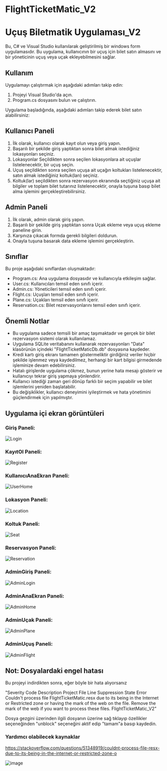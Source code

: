 # FlightTicketMatic_V2

# Uçuş Biletmatik Uygulaması_V2

Bu, C# ve Visual Studio kullanılarak geliştirilmiş bir windows form uygulamasıdır. Bu uygulama, kullanıcının bir uçuş için bilet satın almasını ve bir yöneticinin uçuş veya uçak ekleyebilmesini sağlar.

## Kullanım

Uygulamayı çalıştırmak için aşağıdaki adımları takip edin:

1. Projeyi Visual Studio'da açın.
2. Program.cs dosyasını bulun ve çalıştırın.

Uygulama başladığında, aşağıdaki adımları takip ederek bilet satın alabilirsiniz:

## Kullanıcı Paneli
1. İlk olarak, kullanıcı olarak kayıt olun veya giriş yapın.
2. Başarılı bir şekilde giriş yaptıktan sonra bilet almak istediğiniz lokasyonları seçiniz.
3. Lokasyonlar Seçildikten sonra seçilen lokasyonlara ait uçuşlar listelenecektir, bir uçuş seçin.
4. Uçuş seçildikten sonra seçilen uçuşa ait uçağın koltukları listelenecektir, satın almak istediğiniz koltuk(ları) seçiniz.
5. Koltuk(lar) seçildikten sonra rezervasyon ekranında seçtiğiniz uçuşa ait bilgiler ve toplam bilet tutarınız listelenecektir, onayla tuşuna basıp bilet alma işlemini gerçekleştirebilirsiniz.

## Admin Paneli
1. İlk olarak, admin olarak giriş yapın.
2. Başarılı bir şekilde giriş yaptıktan sonra Uçak ekleme veya uçuş ekleme paneline girin.
3. Karşınıza çıkacak formda gerekli bilgileri doldurun.
4. Onayla tuşuna basarak data ekleme işlemini gerçekleştirin.

## Sınıflar

Bu proje aşağıdaki sınıflardan oluşmaktadır:

- Program.cs: Ana uygulama dosyasıdır ve kullanıcıyla etkileşim sağlar.
- User.cs: Kullanıcıları temsil eden sınıfı içerir.
- Admin.cs: Yöneticileri temsil eden sınıfı içerir.
- Flight.cs: Uçuşları temsil eden sınıfı içerir.
- Plane.cs: Uçakları temsil eden sınıfı içerir.
- Reservation.cs: Bilet rezervasyonlarını temsil eden sınıfı içerir.

## Önemli Notlar

- Bu uygulama sadece temsili bir amaç taşımaktadır ve gerçek bir bilet rezervasyon sistemi olarak kullanılamaz.
- Uygulama SQLite veritabanını kullanarak rezervasyonları "Data" klasörünün içindeki "FlightTicketMaticDb.db" dosyasına kaydeder.
- Kredi kartı giriş ekranı tamamen göstermeliktir girdiğiniz veriler hiçbir şekilde işlenmez veya kaydedilmez, herhangi bir kart bilgisi girmedende işleminize devam edebilirsiniz.
- Hatalı girişlerde uygulama çökmez, bunun yerine hata mesajı gösterir ve kullanıcıyı tekrar giriş yapmaya yönlendirir.
- Kullanıcı istediği zaman geri dönüp farklı bir seçim yapabilir ve bilet işlemlerini yeniden başlatabilir.
- Bu değişiklikler, kullanıcı deneyimini iyileştirmek ve hata yönetimini güçlendirmek için yapılmıştır.

## Uygulama içi ekran görüntüleri

### Giriş Paneli: 
![Login](https://github.com/keremketenci0/FlightTicketMatic_V2/assets/128905838/69208746-4983-419e-808b-b415c2b8d663)

### KayıtOl Paneli: 
![Register](https://github.com/keremketenci0/FlightTicketMatic_V2/assets/128905838/9a55848f-deee-4947-9d95-0746b70220ff)

### KullanıcıAnaEkran Paneli: 
![UserHome](https://github.com/keremketenci0/FlightTicketMatic_V2/assets/128905838/fb96f86e-5209-4714-85dc-aa74b5563479)

### Lokasyon Paneli: 
![Location](https://github.com/keremketenci0/FlightTicketMatic_V2/assets/128905838/c6ed6a07-db69-4501-aff3-bc69c57a4b19)

### Koltuk Paneli: 
![Seat](https://github.com/keremketenci0/FlightTicketMatic_V2/assets/128905838/4ec71564-8220-45fe-99a8-7b6291d2111c)

### Reservasyon Paneli: 
![Reservation](https://github.com/keremketenci0/FlightTicketMatic_V2/assets/128905838/3fd45fa7-e2b0-45d2-96b4-f51c5807fefd)

### AdminGiriş Paneli: 
![AdminLogin](https://github.com/keremketenci0/FlightTicketMatic_V2/assets/128905838/865a1321-37b8-4665-a10e-99dc2c97d3eb)

### AdminAnaEkran Paneli: 
![AdminHome](https://github.com/keremketenci0/FlightTicketMatic_V2/assets/128905838/466edd16-be17-4c25-8043-97ba7abc3f17)

### AdminUçak Paneli: 
![AdminPlane](https://github.com/keremketenci0/FlightTicketMatic_V2/assets/128905838/ccef1bb2-d14e-40d4-830d-ac943d69154b)

### AdminUçuş Paneli: 
![AdminFlight](https://github.com/keremketenci0/FlightTicketMatic_V2/assets/128905838/c4b0cabf-3c04-411e-abce-080fecfff100)

## Not: Dosyalardaki engel hatası

Bu projeyi indirdikten sonra, eğer böyle bir hata alıyorsanız 

"Severity	Code	Description	Project	File	Line	Suppression State
Error		Couldn't process file FlightTicketMatic.resx due to its being in the Internet or Restricted zone or having the mark of the web on the file. Remove the mark of the web if you want to process these files.	FlightTicketMatic_V2"

Dosya gezgini üzerinden ilgili dosyanın üzerine sağ tıklayıp özellikler seçeneğinden "unblock" seçeneğini aktif edip "tamam"a basıp kaydedin.

### Yardımcı olabilecek kaynaklar
https://stackoverflow.com/questions/51348919/couldnt-process-file-resx-due-to-its-being-in-the-internet-or-restricted-zone-o

![image](https://github.com/keremketenci0/TicketMatic_V2/assets/128905838/705fd411-41e5-415f-8639-50a628a0a643)
